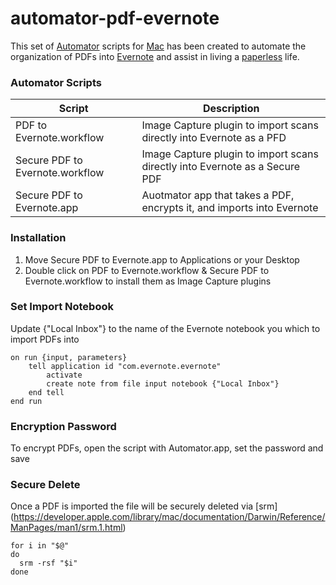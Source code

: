 automator-pdf-evernote
======================

This set of [Automator][1] scripts for [Mac](http://www.mac.com) has been created to automate the organization of PDFs into [Evernote](http://www.evernote.com) and assist in living a [paperless](http://lifehacker.com/tag/paperless) life.

### Automator Scripts

| Script                          | Description                                                                 |
| ------------------------------- | --------------------------------------------------------------------------- |
| PDF to Evernote.workflow        | Image Capture plugin to import scans directly into Evernote as a PFD        |
| Secure PDF to Evernote.workflow | Image Capture plugin to import scans directly into Evernote as a Secure PDF |
| Secure PDF to Evernote.app      | Auotmator app that takes a PDF, encrypts it, and imports into Evernote    |

### Installation

1. Move Secure PDF to Evernote.app to Applications or your Desktop
2. Double click on PDF to Evernote.workflow & Secure PDF to Evernote.workflow to install them as Image Capture plugins

### Set Import Notebook

Update {"Local Inbox"} to the name of the Evernote notebook you which to import PDFs into

    on run {input, parameters}
        tell application id "com.evernote.evernote"
            activate
            create note from file input notebook {"Local Inbox"}
        end tell
    end run


### Encryption Password

To encrypt PDFs, open the script with Automator.app, set the password and save


### Secure Delete

Once a PDF is imported the file will be securely deleted via [srm] (https://developer.apple.com/library/mac/documentation/Darwin/Reference/ManPages/man1/srm.1.html)

    for i in "$@"
    do
      srm -rsf "$i"
    done


[1]: http://en.wikipedia.org/wiki/Automator_(software)
